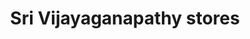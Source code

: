 ---
title: "Sri Vijayaganapathy stores"
url: /puducherry/sri-vijayaganapathy-stores/
shop: Supermarkt
---